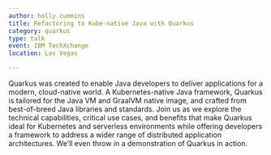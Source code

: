 ```yaml
---
author: holly cummins
title: Refactoring to Kube-native Java with Quarkus
category: quarkus
type: talk
event: IBM TechXchange
location: Las Vegas

---
```


Quarkus was created to enable Java developers to deliver applications for a modern, cloud-native world. A Kubernetes-native Java framework, Quarkus is tailored for the Java VM and GraalVM native image, and crafted from best-of-breed Java libraries and standards. Join us as we explore the technical capabilities, critical use cases, and benefits that make Quarkus ideal for Kubernetes and serverless environments while offering developers a framework to address a wider range of distributed application architectures. We’ll even throw in a demonstration of Quarkus in action.